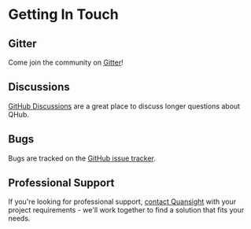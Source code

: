 # Getting In Touch

## Gitter

Come join the community on [Gitter](https://gitter.im/Quansight/qhub)!

## Discussions

[GitHub Discussions](https://github.com/Quansight/qhub/discussions) are a great
place to discuss longer questions about QHub.

## Bugs

Bugs are tracked on the [GitHub issue
tracker](https://github.com/Quansight/qhub/issues).

## Professional Support

If you're looking for professional support, [contact
Quansight](https://www.quansight.com/) with your project requirements - we'll
work together to find a solution that fits your needs.
